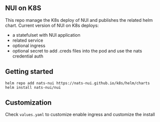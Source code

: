 ## NUI on K8S

This repo manage the K8s deploy of NUI and publishes the related helm chart.
Current version of NUI on K8s deploys:
- a statefulset with NUI application
- related service
- optional ingress
- optional secret to add .creds files into the pod and use the nats credential auth

## Getting started
```
helm repo add nats-nui https://nats-nui.github.io/k8s/helm/charts
helm install nats-nui/nui
```

## Customization
Check `values.yaml` to customize enable ingress and customize the install
